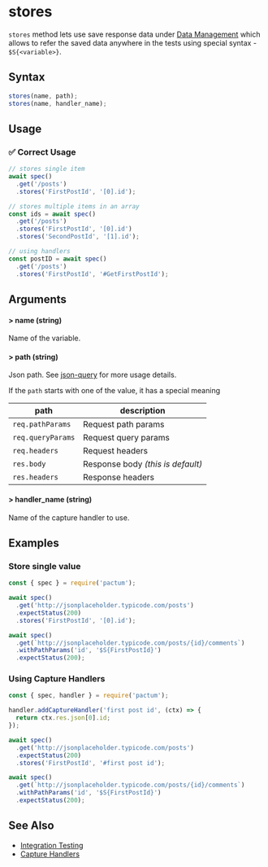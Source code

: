 # stores

`stores` method lets use save response data under [Data Management]() which allows to refer the saved data anywhere in the tests using special syntax - `$S{<variable>}`.

## Syntax

```js
stores(name, path);
stores(name, handler_name);
```

## Usage

### ✅  Correct Usage

```js
// stores single item
await spec()
  .get('/posts')
  .stores('FirstPostId', '[0].id');
```

```js
// stores multiple items in an array
const ids = await spec()
  .get('/posts')
  .stores('FirstPostId', '[0].id')
  .stores('SecondPostId', '[1].id');
```

```js
// using handlers
const postID = await spec()
  .get('/posts')
  .stores('FirstPostId', '#GetFirstPostId');
```

## Arguments

#### > name (string)

Name of the variable.

#### > path (string)

Json path. See [json-query](https://www.npmjs.com/package/json-query) for more usage details.

If the `path` starts with one of the value, it has a special meaning

| path              | description                       |
|-------------------|-----------------------------------|
| `req.pathParams`  | Request path params               |
| `req.queryParams` | Request query params              |
| `req.headers`     | Request headers                   |
| `res.body`        | Response body *(this is default)* |
| `res.headers`     | Response headers                   |

#### > handler_name (string)

Name of the capture handler to use.

## Examples

### Store single value

```js
const { spec } = require('pactum');

await spec()
  .get('http://jsonplaceholder.typicode.com/posts')
  .expectStatus(200)
  .stores('FirstPostId', '[0].id');

await spec()
  .get(`http://jsonplaceholder.typicode.com/posts/{id}/comments`)
  .withPathParams('id', '$S{FirstPostId}')
  .expectStatus(200);
```

### Using Capture Handlers

```js
const { spec, handler } = require('pactum');

handler.addCaptureHandler('first post id', (ctx) => {
  return ctx.res.json[0].id;
});

await spec()
  .get('http://jsonplaceholder.typicode.com/posts')
  .expectStatus(200)
  .stores('FirstPostId', '#first post id');

await spec()
  .get(`http://jsonplaceholder.typicode.com/posts/{id}/comments`)
  .withPathParams('id', '$S{FirstPostId}')
  .expectStatus(200);
```

## See Also

- [Integration Testing](/guides/integration-testing)
- [Capture Handlers](/api/handlers/addCaptureHandler)